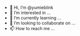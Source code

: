 - 👋 Hi, I’m @yumieblink
- 👀 I’m interested in ...
- 🌱 I’m currently learning ...
- 💞️ I’m looking to collaborate on ...
- 📫 How to reach me ...

<!---
yumieblink/yumieblink is a ✨ special ✨ repository because its `README.md` (this file) appears on your GitHub profile.
You can click the Preview link to take a look at your changes.
--->
